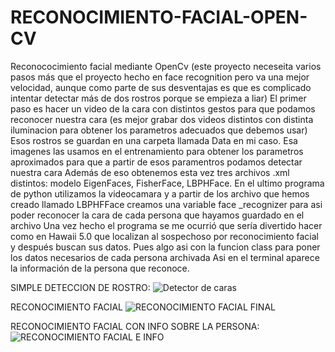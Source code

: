 # RECONOCIMIENTO-FACIAL-OPEN-CV
Reconococimiento facial mediante OpenCv (este proyecto neceseita varios pasos más que el proyecto hecho en face recognition pero va una mejor velocidad, aunque como parte de sus desventajas es que es complicado intentar detectar más de dos rostros porque se empieza a liar)
El primer paso es hacer un video de la cara con distintos gestos para que podamos reconocer nuestra cara (es mejor grabar dos videos distintos con distinta iluminacion para obtener los parametros adecuados que debemos usar)
Esos rostros se guardan en una carpeta llamada Data en mi caso. Esa imagenes las usamos en el entrenamiento para obtener los parametros aproximados para que a partir de esos paramentros podamos detectar nuestra cara
Además de eso obtenemos esta vez tres archivos .xml distintos: modelo EigenFaces, FisherFace, LBPHFace.
En el ultimo programa de python utilizamos la videocamara y a partir de los archivo que hemos creado llamado LBPHFFace creamos una variable face _recognizer para asi poder reconocer la cara de cada persona que hayamos guardado en el archivo
Una vez hecho el programa se me ocurrió que sería divertido hacer como en Hawaii 5.0 que localizan al sospechoso por reconocimiento facial y después buscan sus datos. Pues algo asi con la funcion class para poner los datos necesarios de cada persona archivada
Asi en el terminal aparece la información de la persona que reconoce.

SIMPLE DETECCION DE ROSTRO:
![Detector de caras](https://user-images.githubusercontent.com/111430658/187043030-d54b3e03-174a-4481-a9ea-00a141f1086e.PNG)

RECONOCIMIENTO FACIAL
![RECONOCIMIENTO FACIAL FINAL](https://user-images.githubusercontent.com/111430658/187043036-eddf4bb1-0be7-4b06-9a98-7e2152f7c9a0.PNG)

RECONOCIMIENTO FACIAL CON INFO SOBRE LA PERSONA:
![RECONOCIMIENTO FACIAL E INFO](https://user-images.githubusercontent.com/111430658/187043034-460afc59-02a9-40c7-b489-3c170023b405.PNG)
